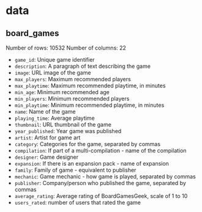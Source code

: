 # data

## board_games

Number of rows: 10532
Number of columns: 22

- `game_id`: Unique game identifier
- `description`: A paragraph of text describing the game
- `image`: URL image of the game
- `max_players`: Maximum recommended players
- `max_playtime`: Maximum recommended playtime, in minutes
- `min_age`: Minimum recommended age
- `min_players`: Minimum recommended players
- `min_playtime`: Minimum recommended playtime, in minutes
- `name`: Name of the game
- `playing_time`: Average playtime
- `thumbnail`: URL thumbnail of the game
- `year_published`: Year game was published
- `artist`: Artist for game art
- `category`: Categories for the game, separated by commas
- `compilation`: If part of a multi-compilation - name of the compilation 
- `designer`: Game designer
- `expansion`: If there is an expansion pack - name of expansion
- `family`: Family of game - equivalent to publisher
- `mechanic`: Game mechanic - how game is played, separated by commas
- `publisher`: Company/person who published the game, separated by commas
- `average_rating`: Average rating of BoardGamesGeek, scale of 1 to 10
- `users_rated`: number of users that rated the game
